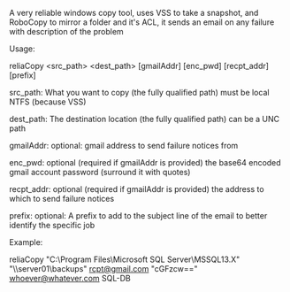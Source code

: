 A very reliable windows copy tool, uses VSS to take a snapshot, and RoboCopy to mirror a folder and it's ACL, it sends an email on any failure with description of the problem


Usage:

reliaCopy <src_path> <dest_path> [gmailAddr] [enc_pwd] [recpt_addr] [prefix]

src_path: What you want to copy (the fully qualified path) must be local NTFS (because VSS)

dest_path: The destination location (the fully qualified path) can be a UNC path

gmailAddr: optional: gmail address to send failure notices from

enc_pwd: optional (required if gmailAddr is provided) the base64 encoded gmail account password (surround it with quotes)

recpt_addr: optional (required if gmailAddr is provided) the address to which to send failure notices

prefix: optional: A prefix to add to the subject line of the email to better identify the specific job

Example:

reliaCopy "C:\Program Files\Microsoft SQL Server\MSSQL13.X" "\\\server01\backups" rcpt@gmail.com "cGFzcw==" whoever@whatever.com SQL-DB
